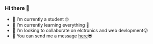 ### Hi there 👋

<!--
**idivyanshbansal/idivyanshbansal** is a ✨ _special_ ✨ repository because its `README.md` (this file) appears on your GitHub profile.

Here are some ideas to get you started:-->

- 🔭 I’m currently a student 🙄
- 🌱 I’m currently learning everything 🤣
- 👯 I’m looking to collaborate on elctronics and web devlopment😝
- 💬 You can send me a message [here](https://idivyanshbansal.tk/)😎


